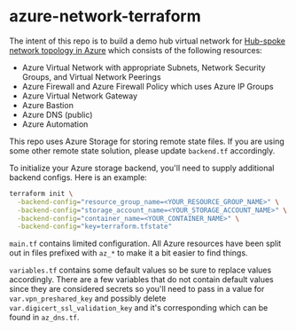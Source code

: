 # azure-network-terraform

The intent of this repo is to build a demo hub virtual network for [Hub-spoke network topology in Azure](https://docs.microsoft.com/en-us/azure/architecture/reference-architectures/hybrid-networking/hub-spoke?tabs=bicep) which consists of the following resources:

- Azure Virtual Network with appropriate Subnets, Network Security Groups, and Virtual Network Peerings
- Azure Firewall and Azure Firewall Policy which uses Azure IP Groups
- Azure Virtual Network Gateway
- Azure Bastion
- Azure DNS (public)
- Azure Automation

This repo uses Azure Storage for storing remote state files. If you are using some other remote state solution, please update `backend.tf` accordingly.

To initialize your Azure storage backend, you'll need to supply additional backend configs. Here is an example:

```sh
terraform init \
  -backend-config="resource_group_name=<YOUR_RESOURCE_GROUP_NAME>" \
  -backend-config="storage_account_name=<YOUR_STORAGE_ACCOUNT_NAME>" \
  -backend-config="container_name=<YOUR_CONTAINER_NAME>" \
  -backend-config="key=terraform.tfstate"
```

`main.tf` contains limited configuration. All Azure resources have been split out in files prefixed with `az_*` to make it a bit easier to find things.

`variables.tf` contains some default values so be sure to replace values accordingly. There are a few variables that do not contain default values since they are considered secrets so you'll need to pass in a value for `var.vpn_preshared_key` and possibly delete `var.digicert_ssl_validation_key` and it's corresponding which can be found in `az_dns.tf`.
